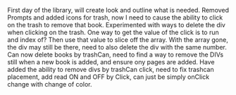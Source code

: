 First day of the library, will create look and outline what is needed.
Removed Prompts and added icons for trash, now I need to cause the ability to click on the trash to remove that book.
Experimented with ways to delete the div when clicking on the trash.
One way to get the value of the click is to run and index of? Then use that value to slice off the array. With the array gone, the div may still be there, need to also delete the div with the same number.
Can now delete books by trashCan, need to find a way to remove the DIVs still when a new book is added, and ensure ony pages are added. 
Have added the ability to remove divs by trashCan click, need to fix trashcan placement, add read ON and OFF by Click, can just be simply onClick change with change of color. 
